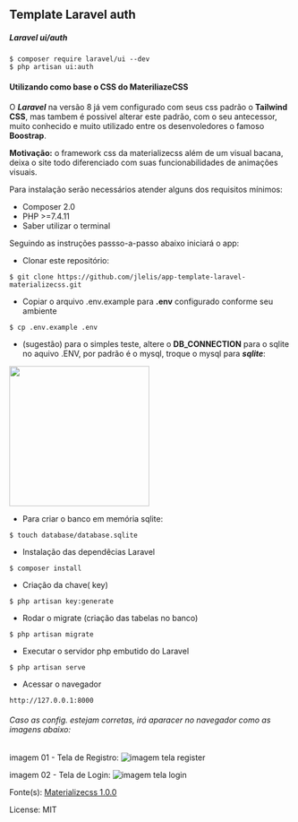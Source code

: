 ## Template Laravel auth
##### Laravel ui/auth

```
$ composer require laravel/ui --dev
$ php artisan ui:auth
```
#### Utilizando como base o CSS do MateriliazeCSS

O __*Laravel*__ na versão 8 já vem configurado com seus css padrão o __Tailwind CSS__, mas tambem é possivel alterar este padrão, com o seu antecessor, muito conhecido e muito utilizado entre os desenvoledores o famoso __Boostrap__.

__Motivação:__ o framework css da  materializecss além de um visual bacana, deixa o site todo diferenciado com suas funcionabilidades de animações visuais.

Para instalação serão necessários atender alguns dos requisitos mínimos:
* Composer 2.0
* PHP >=7.4.11
* Saber utilizar o terminal

Seguindo as instruções passso-a-passo abaixo iniciará o app:

* Clonar este repositório:
~~~shell
$ git clone https://github.com/jlelis/app-template-laravel-materializecss.git
~~~~
* Copiar o arquivo .env.example para __.env__  configurado conforme seu ambiente 
~~~shell
$ cp .env.example .env
~~~
* (sugestão) para o simples teste, altere o __DB_CONNECTION__ para o sqlite no aquivo .ENV, por padrão é o mysql, troque o mysql para __*sqlite*__:
<img src="https://i.imgur.com/oBkylKL.png" width="250" height="250" />

* Para criar o banco em memória sqlite:
~~~shell
$ touch database/database.sqlite
~~~
* Instalação das dependêcias Laravel
~~~shell
$ composer install
~~~ 
* Criação da chave( key)
~~~shell
$ php artisan key:generate
~~~ 
* Rodar o migrate (criação das tabelas no banco)
~~~shell
$ php artisan migrate
~~~ 
* Executar o servidor php embutido do Laravel
~~~shell
$ php artisan serve
~~~
* Acessar o navegador
~~~shell
http://127.0.0.1:8000
~~~
###### Caso as config. estejam corretas, irá aparacer no navegador como as imagens abaixo:

imagem 01 - Tela de Registro:
![imagem tela register](https://i.imgur.com/GoI4xnx.png)

imagem 02 - Tela de Login:
![imagem tela login](https://i.imgur.com/IYDjxAE.png)

Fonte(s): [Materializecss 1.0.0](https://materializecss.com/)

License: MIT
